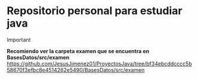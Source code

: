 # Repositorio personal para estudiar java
> [!IMPORTANT]
> **Recomiendo ver la carpeta examen que se encuentra en BasesDatos/src/examen**
> https://github.com/JesusJimenez01/ProyectosJava/tree/bf34ebcddcccc5b58670f3efbc8e4514262e5490/BasesDatos/src/examen
